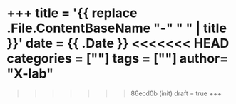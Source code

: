 +++
title = '{{ replace .File.ContentBaseName "-" " " | title }}'
date = {{ .Date }}
<<<<<<< HEAD
categories = [""]
tags = [""]
author=  "X-lab"
=======
>>>>>>> 86ecd0b (init)
draft = true
+++
